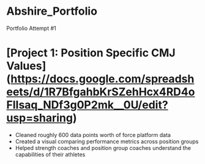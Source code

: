# Abshire_Portfolio
Portfolio Attempt #1

# [Project 1: Position Specific CMJ Values] (https://docs.google.com/spreadsheets/d/1R7BfgahbKrSZehHcx4RD4oFlIsaq_NDf3g0P2mk__0U/edit?usp=sharing)

- Cleaned roughly 600 data points worth of force platform data
- Created a visual comparing performance metrics across position groups
- Helped strength coaches and position group coaches understand the capabilities of their athletes
